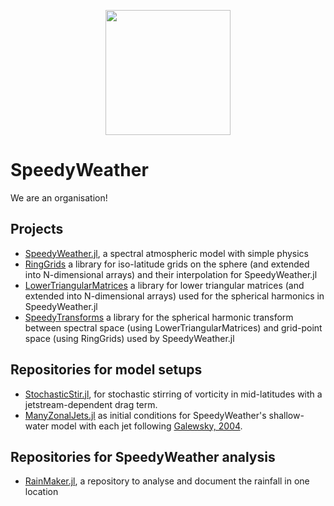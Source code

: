 <p align="center">
  <img src="https://github.com/user-attachments/assets/234fa15c-e628-4ed9-8597-f104d5cc450c" width="200"><br>
</p>

# SpeedyWeather
We are an organisation!

## Projects

- [SpeedyWeather.jl](https://github.com/SpeedyWeather/SpeedyWeather.jl), a spectral atmospheric model with simple physics
- [RingGrids](https://speedyweather.github.io/SpeedyWeather.jl/dev/ringgrids/) a library for iso-latitude grids on the sphere (and extended into N-dimensional arrays) and their interpolation for SpeedyWeather.jl
- [LowerTriangularMatrices](https://speedyweather.github.io/SpeedyWeather.jl/dev/lowertriangularmatrices/) a library for lower triangular matrices (and extended into N-dimensional arrays) used for the spherical harmonics in SpeedyWeather.jl
- [SpeedyTransforms](https://speedyweather.github.io/SpeedyWeather.jl/dev/speedytransforms/) a library for the spherical harmonic transform between spectral space (using LowerTriangularMatrices) and grid-point space (using RingGrids) used by SpeedyWeather.jl

## Repositories for model setups

- [StochasticStir.jl](https://github.com/SpeedyWeather/StochasticStir.jl), for stochastic stirring of vorticity in mid-latitudes with a jetstream-dependent drag term.
- [ManyZonalJets.jl](https://github.com/SpeedyWeather/ManyZonalJets.jl) as initial conditions for SpeedyWeather's shallow-water model with each jet following [Galewsky, 2004](https://doi.org/10.3402/tellusa.v56i5.14436).

## Repositories for SpeedyWeather analysis

- [RainMaker.jl](https://github.com/SpeedyWeather/RainMaker.jl), a repository to analyse and document the rainfall in one location
